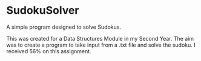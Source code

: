 SudokuSolver
========

A simple program designed to solve Sudokus.

This was created for a Data Structures Module in my Second Year. The aim was to create a program to take input from a .txt file and solve the sudoku. I received 56% on this assignment.
